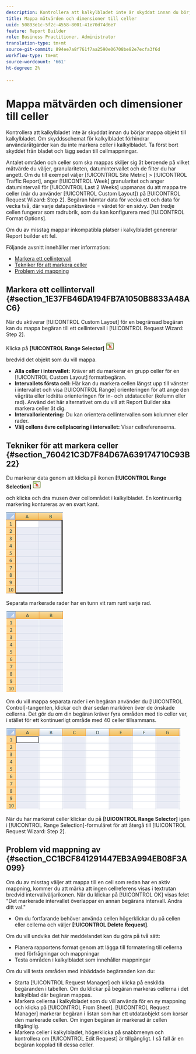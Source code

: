 ```yaml
---
description: Kontrollera att kalkylbladet inte är skyddat innan du börjar mappa objekt till kalkylbladet. Om skyddsschemat för kalkylbladet förhindrar användaråtgärder kan du inte markera celler i kalkylbladet. Ta först bort skyddet från bladet och lägg sedan till cellmappningar.
title: Mappa mätvärden och dimensioner till celler
uuid: 50893e1c-5f2c-4558-8001-41e70d74d6e7
feature: Report Builder
role: Business Practitioner, Administrator
translation-type: tm+mt
source-git-commit: 894ee7a8f761f7aa2590e06708be82e7ecfa3f6d
workflow-type: tm+mt
source-wordcount: '661'
ht-degree: 2%

---
```



# Mappa mätvärden och dimensioner till celler

Kontrollera att kalkylbladet inte är skyddat innan du börjar mappa objekt till kalkylbladet. Om skyddsschemat för kalkylbladet förhindrar användaråtgärder kan du inte markera celler i kalkylbladet. Ta först bort skyddet från bladet och lägg sedan till cellmappningar.

Antalet områden och celler som ska mappas skiljer sig åt beroende på vilket mätvärde du väljer, granulariteten, datumintervallet och de filter du har angett. Om du till exempel väljer [!UICONTROL Site Metric] > [!UICONTROL Traffic Report], anger [!UICONTROL Week] granularitet och anger datumintervall för [!UICONTROL Last 2 Weeks] uppmanas du att mappa tre celler (när du använder [!UICONTROL Custom Layout]) på [!UICONTROL Request Wizard: Step 2]. Begäran hämtar data för vecka ett och data för vecka två, där varje datapunktsvärde = värdet för en sidvy. Den tredje cellen fungerar som radrubrik, som du kan konfigurera med [!UICONTROL Format Options].

Om du av misstag mappar inkompatibla platser i kalkylbladet genererar Report builder ett fel.

Följande avsnitt innehåller mer information:

* [Markera ett cellintervall](/help/analyze/report-builder/layout/map-metrics-and-dimensions-to-cells.md#section_1E37FB46DA194FB7A1050B8833A48AC6)
* [Tekniker för att markera celler](/help/analyze/report-builder/layout/map-metrics-and-dimensions-to-cells.md#section_760421C3D7F84D67A639174710C93B22)
* [Problem vid mappning](/help/analyze/report-builder/layout/map-metrics-and-dimensions-to-cells.md#section_CC1BCF841291447EB3A994EB08F3A099)

## Markera ett cellintervall {#section_1E37FB46DA194FB7A1050B8833A48AC6}

När du aktiverar [!UICONTROL Custom Layout] för en begränsad begäran kan du mappa begäran till ett cellintervall i [!UICONTROL Request Wizard: Step 2].

Klicka på **[!UICONTROL Range Selector]** ![select_cell_icon.png](assets/select_cell_icon.png)

bredvid det objekt som du vill mappa.

* **Alla celler i intervallet:** Kräver att du markerar en grupp celler för en  [!UICONTROL Custom Layout] formatbegäran.
* **Intervallets första cell:** Här kan du markera cellen längst upp till vänster i intervallet och visa  [!UICONTROL Range] orienteringen för att ange den vågräta eller lodräta orienteringen för in- och utdataceller (kolumn eller rad). Använd det här alternativet om du vill att Report Builder ska markera celler åt dig.
* **Intervallorientering:** Du kan orientera cellintervallen som kolumner eller rader.
* **Välj cellens övre cellplacering i intervallet:** Visar cellreferenserna.

## Tekniker för att markera celler {#section_760421C3D7F84D67A639174710C93B22}

Du markerar data genom att klicka på ikonen **[!UICONTROL Range Selection]** ![select_cell_icon.png](assets/select_cell_icon.png)

och klicka och dra musen över cellområdet i kalkylbladet. En kontinuerlig markering kontureras av en svart kant.

![](assets/twenty_cells.gif)

Separata markerade rader har en tunn vit ram runt varje rad.

![](assets/twoXten_cells_highlighted.gif)

Om du vill mappa separata rader i en begäran använder du [!UICONTROL Control]-tangenten, klickar och drar sedan markören över de önskade cellerna. Det gör du om din begäran kräver fyra områden med tio celler var, i stället för ett kontinuerligt område med 40 celler tillsammans.

![](assets/map4.png)

När du har markerat celler klickar du på **[!UICONTROL Range Selector]** igen i [!UICONTROL Range Selection]-formuläret för att återgå till [!UICONTROL Request Wizard: Step 2].

## Problem vid mappning av {#section_CC1BCF841291447EB3A994EB08F3A099}

Om du av misstag väljer att mappa till en cell som redan har en aktiv mappning, kommer du att märka att ingen cellreferens visas i textrutan bredvid intervallväljarikonen. När du klickar på [!UICONTROL OK] visas felet &quot;Det markerade intervallet överlappar en annan begärans intervall. Ändra ditt val.&quot;

* Om du fortfarande behöver använda cellen högerklickar du på cellen eller cellerna och väljer **[!UICONTROL Delete Request]**.

Om du vill undvika det här meddelandet kan du göra på två sätt:

* Planera rapportens format genom att lägga till formatering till cellerna med förfrågningar och mappningar
* Testa områden i kalkylbladet som innehåller mappningar

Om du vill testa områden med inbäddade begäranden kan du:

* Starta [!UICONTROL Request Manager] och klicka på enskilda begäranden i tabellen. Om du klickar på begäran markeras cellerna i det kalkylblad där begäran mappas.
* Markera cellerna i kalkylbladet som du vill använda för en ny mappning och klicka på [!UICONTROL From Sheet]. [!UICONTROL Request Manager] markerar begäran i listan som har ett utdataobjekt som korsar den markerade cellen. Om ingen begäran är markerad är cellen tillgänglig.
* Markera celler i kalkylbladet, högerklicka på snabbmenyn och kontrollera om [!UICONTROL Edit Request] är tillgängligt. I så fall är en begäran kopplad till dessa celler.
